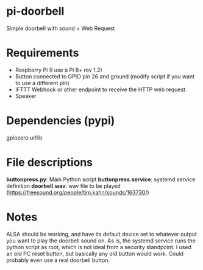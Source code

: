 # pi-doorbell
Simple doorbell with sound + Web Request

# Requirements
 - Raspberry Pi (I use a Pi B+ rev 1.2)
 - Button connected to GPIO pin 26 and ground (modify script if you want to use a different pin)
 - IFTTT Webhook or other endpoint to receive the HTTP web request
 - Speaker

# Dependencies (pypi)
gpiozero
urllib

# File descriptions
**buttonpress.py**: Main Python script
**buttonpress.service**: systemd service definition
**doorbell.wav**: wav file to be played (https://freesound.org/people/tim.kahn/sounds/163730/)

# Notes
ALSA should be working, and have its default device set to whatever output you want to play the doorbell sound on.
As is, the systemd service runs the python script as root, which is not ideal from a security standpoint.
I used an old PC reset button, but basically any old button would work. Could probably even use a real doorbell button.